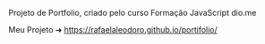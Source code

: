Projeto de  Portfolio, criado pelo curso Formação JavaScript dio.me

Meu Projeto ➜
https://rafaelaleodoro.github.io/portifolio/
